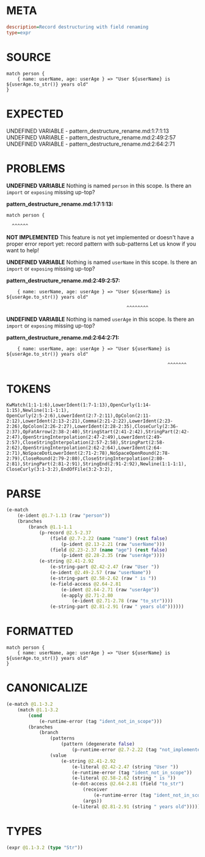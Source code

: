 # META
~~~ini
description=Record destructuring with field renaming
type=expr
~~~
# SOURCE
~~~roc
match person {
    { name: userName, age: userAge } => "User ${userName} is ${userAge.to_str()} years old"
}
~~~
# EXPECTED
UNDEFINED VARIABLE - pattern_destructure_rename.md:1:7:1:13
UNDEFINED VARIABLE - pattern_destructure_rename.md:2:49:2:57
UNDEFINED VARIABLE - pattern_destructure_rename.md:2:64:2:71
# PROBLEMS
**UNDEFINED VARIABLE**
Nothing is named `person` in this scope.
Is there an `import` or `exposing` missing up-top?

**pattern_destructure_rename.md:1:7:1:13:**
```roc
match person {
```
      ^^^^^^


**NOT IMPLEMENTED**
This feature is not yet implemented or doesn't have a proper error report yet: record pattern with sub-patterns
Let us know if you want to help!

**UNDEFINED VARIABLE**
Nothing is named `userName` in this scope.
Is there an `import` or `exposing` missing up-top?

**pattern_destructure_rename.md:2:49:2:57:**
```roc
    { name: userName, age: userAge } => "User ${userName} is ${userAge.to_str()} years old"
```
                                                ^^^^^^^^


**UNDEFINED VARIABLE**
Nothing is named `userAge` in this scope.
Is there an `import` or `exposing` missing up-top?

**pattern_destructure_rename.md:2:64:2:71:**
```roc
    { name: userName, age: userAge } => "User ${userName} is ${userAge.to_str()} years old"
```
                                                               ^^^^^^^


# TOKENS
~~~zig
KwMatch(1:1-1:6),LowerIdent(1:7-1:13),OpenCurly(1:14-1:15),Newline(1:1-1:1),
OpenCurly(2:5-2:6),LowerIdent(2:7-2:11),OpColon(2:11-2:12),LowerIdent(2:13-2:21),Comma(2:21-2:22),LowerIdent(2:23-2:26),OpColon(2:26-2:27),LowerIdent(2:28-2:35),CloseCurly(2:36-2:37),OpFatArrow(2:38-2:40),StringStart(2:41-2:42),StringPart(2:42-2:47),OpenStringInterpolation(2:47-2:49),LowerIdent(2:49-2:57),CloseStringInterpolation(2:57-2:58),StringPart(2:58-2:62),OpenStringInterpolation(2:62-2:64),LowerIdent(2:64-2:71),NoSpaceDotLowerIdent(2:71-2:78),NoSpaceOpenRound(2:78-2:79),CloseRound(2:79-2:80),CloseStringInterpolation(2:80-2:81),StringPart(2:81-2:91),StringEnd(2:91-2:92),Newline(1:1-1:1),
CloseCurly(3:1-3:2),EndOfFile(3:2-3:2),
~~~
# PARSE
~~~clojure
(e-match
	(e-ident @1.7-1.13 (raw "person"))
	(branches
		(branch @1.1-1.1
			(p-record @2.5-2.37
				(field @2.7-2.22 (name "name") (rest false)
					(p-ident @2.13-2.21 (raw "userName")))
				(field @2.23-2.37 (name "age") (rest false)
					(p-ident @2.28-2.35 (raw "userAge"))))
			(e-string @2.41-2.92
				(e-string-part @2.42-2.47 (raw "User "))
				(e-ident @2.49-2.57 (raw "userName"))
				(e-string-part @2.58-2.62 (raw " is "))
				(e-field-access @2.64-2.81
					(e-ident @2.64-2.71 (raw "userAge"))
					(e-apply @2.71-2.80
						(e-ident @2.71-2.78 (raw "to_str"))))
				(e-string-part @2.81-2.91 (raw " years old"))))))
~~~
# FORMATTED
~~~roc
match person {
	{ name: userName, age: userAge } => "User ${userName} is ${userAge.to_str()} years old"
}
~~~
# CANONICALIZE
~~~clojure
(e-match @1.1-3.2
	(match @1.1-3.2
		(cond
			(e-runtime-error (tag "ident_not_in_scope")))
		(branches
			(branch
				(patterns
					(pattern (degenerate false)
						(p-runtime-error @2.7-2.22 (tag "not_implemented"))))
				(value
					(e-string @2.41-2.92
						(e-literal @2.42-2.47 (string "User "))
						(e-runtime-error (tag "ident_not_in_scope"))
						(e-literal @2.58-2.62 (string " is "))
						(e-dot-access @2.64-2.81 (field "to_str")
							(receiver
								(e-runtime-error (tag "ident_not_in_scope")))
							(args))
						(e-literal @2.81-2.91 (string " years old"))))))))
~~~
# TYPES
~~~clojure
(expr @1.1-3.2 (type "Str"))
~~~
